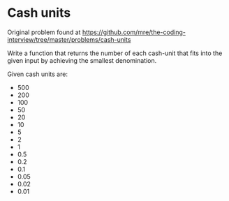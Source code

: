 # Cash units

Original problem found at https://github.com/mre/the-coding-interview/tree/master/problems/cash-units

Write a function that returns the number of each cash-unit that fits into the given input by achieving the
smallest denomination.

Given cash units are:

* 500
* 200
* 100
* 50
* 20
* 10
* 5
* 2
* 1
* 0.5
* 0.2
* 0.1
* 0.05
* 0.02
* 0.01
